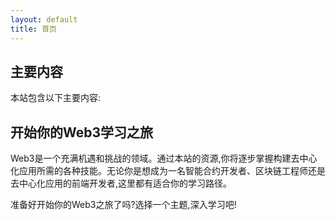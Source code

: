 ```yaml
---
layout: default
title: 首页
---
```


## 主要内容

本站包含以下主要内容:

## 开始你的Web3学习之旅

Web3是一个充满机遇和挑战的领域。通过本站的资源,你将逐步掌握构建去中心化应用所需的各种技能。无论你是想成为一名智能合约开发者、区块链工程师还是去中心化应用的前端开发者,这里都有适合你的学习路径。

准备好开始你的Web3之旅了吗?选择一个主题,深入学习吧!